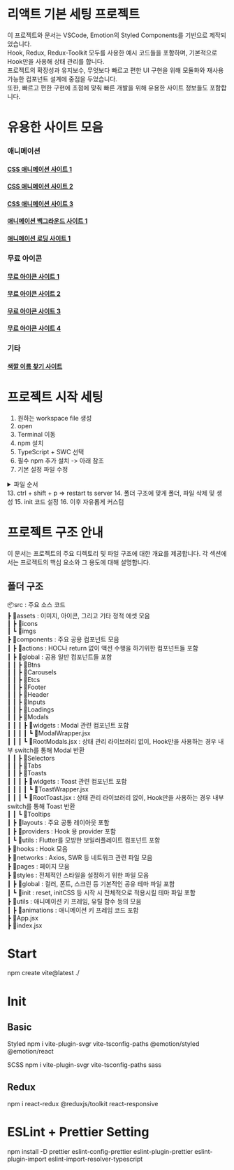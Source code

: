 # 리액트 기본 세팅 프로젝트

이 프로젝트와 문서는 VSCode, Emotion의 Styled Components를 기반으로 제작되었습니다.  
Hook, Redux, Redux-Toolkit 모두를 사용한 예시 코드들을 포함하며, 기본적으로 Hook만을 사용해 상태 관리를 합니다.  
프로젝트의 확장성과 유지보수, 무엇보다 빠르고 편한 UI 구현을 위해 모듈화와 재사용 가능한 컴포넌트 설계에 중점을 두었습니다.  
또한, 빠르고 편한 구현에 초점에 맞춰 빠른 개발을 위해 유용한 사이트 정보들도 포함합니다.

# 유용한 사이트 모음

### 애니메이션

#### [CSS 애니메이션 사이트 1](https://animate.style/)

#### [CSS 애니메이션 사이트 2](https://animista.net/)

#### [CSS 애니메이션 사이트 3](https://animejs.com/)

#### [애니메이션 백그라운드 사이트 1](https://animatedbackgrounds.me/)

#### [애니메이션 로딩 사이트 1](https://uiball.com/ldrs/)

### 무료 아이콘

#### [무료 아이콘 사이트 1](https://futicons.com/)

#### [무료 아이콘 사이트 2](https://www.flaticon.com/kr)

#### [무료 아이콘 사이트 3](https://www.iconfinder.com/)

#### [무료 아이콘 사이트 4](https://www.svgrepo.com/)

### 기타

#### [색깔 이름 찾기 사이트](https://www.color-name.com/)

# 프로젝트 시작 세팅

1. 원하는 workspace file 생성
2. open
3. Terminal 이동
4. npm 설치
5. TypeScript + SWC 선택
6. 필수 npm 추가 설치 -> 아래 참조
7. 기본 설정 파일 수정
<details>
<summary>파일 순서</summary>
8. vite.config.ts</br>
9. tsconfig.json</br>
10. tsconfig.node.json</br>
11. .eslinttrc.cjs</br>
12. vite-env.d.ts</br>
</details>
13. ctrl + shift + p ⇒ restart ts server
14. 폴더 구조에 맞게 폴더, 파일 삭제 및 생성
15. init 코드 설정
16. 이후 자유롭게 커스텀

# 프로젝트 구조 안내

이 문서는 프로젝트의 주요 디렉토리 및 파일 구조에 대한 개요를 제공합니다.
각 섹션에서는 프로젝트의 핵심 요소와 그 용도에 대해 설명합니다.

## 폴더 구조

📦src : 주요 소스 코드  
┣ 📂assets : 이미지, 아이콘, 그리고 기타 정적 에셋 모음  
┃ ┣ 📂icons  
┃ ┗ 📂imgs  
┣ 📂components : 주요 공용 컴포넌트 모음  
┃ ┣ 📂actions : HOC나 return 없이 액션 수행을 하기위한 컴포넌트들 포함  
┃ ┣ 📂global : 공용 일반 컴포넌트들 포함  
┃ ┃ ┣ 📂Btns  
┃ ┃ ┣ 📂Carousels  
┃ ┃ ┣ 📂Etcs  
┃ ┃ ┣ 📂Footer  
┃ ┃ ┣ 📂Header  
┃ ┃ ┣ 📂Inputs  
┃ ┃ ┣ 📂Loadings  
┃ ┃ ┣ 📂Modals  
┃ ┃ ┃ ┣ 📂widgets : Modal 관련 컴포넌트 포함  
┃ ┃ ┃ ┃ ┗ 📜ModalWrapper.jsx  
┃ ┃ ┃ ┗ 📜RootModals.jsx : 상태 관리 라이브러리 없이, Hook만을 사용하는 경우 내부 switch를 통해 Modal 반환  
┃ ┃ ┣ 📂Selectors  
┃ ┃ ┣ 📂Tabs  
┃ ┃ ┣ 📂Toasts  
┃ ┃ ┃ ┣ 📂widgets : Toast 관련 컴포넌트 포함  
┃ ┃ ┃ ┃ ┗ 📜ToastWrapper.jsx  
┃ ┃ ┃ ┗ 📜RootToast.jsx : 상태 관리 라이브러리 없이, Hook만을 사용하는 경우 내부 switch를 통해 Toast 반환  
┃ ┃ ┗ 📂Tooltips  
┃ ┣ 📂layouts : 주요 공통 레이아웃 포함  
┃ ┣ 📂providers : Hook 용 provider 포함  
┃ ┗ 📂utils : Flutter를 모방한 보일러플레이트 컴포넌트 포함  
┣ 📂hooks : Hook 모음  
┣ 📂networks : Axios, SWR 등 네트워크 관련 파일 모음  
┣ 📂pages : 페이지 모음  
┣ 📂styles : 전체적인 스타일을 설정하기 위한 파일 모음  
┃ ┣ 📂global : 컬러, 폰트, 스크린 등 기본적인 공유 테마 파일 포함  
┃ ┗ 📂init : reset, initCSS 등 시작 시 전체적으로 적용시킬 테마 파일 포함  
┣ 📂utils : 애니메이션 키 프레임, 유틸 함수 등의 모음  
┃ ┣ 📂animations : 애니메이션 키 프레임 코드 포함  
┣ 📜App.jsx  
┣ 📜index.jsx

# Start

npm create vite@latest ./

# Init

## Basic

Styled
npm i vite-plugin-svgr vite-tsconfig-paths @emotion/styled @emotion/react

SCSS
npm i vite-plugin-svgr vite-tsconfig-paths sass

## Redux

npm i react-redux @reduxjs/toolkit react-responsive

# ESLint + Prettier Setting

npm install -D prettier eslint-config-prettier eslint-plugin-prettier eslint-plugin-import eslint-import-resolver-typescript
